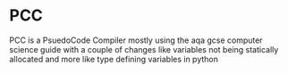 # PCC
PCC is a PsuedoCode Compiler mostly using the aqa gcse computer science guide with a couple of changes like variables not being statically allocated and more like type defining variables in python
